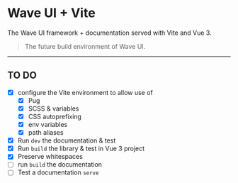 # Wave UI + Vite

The Wave UI framework + documentation served with Vite and Vue 3.

> The future build environment of Wave UI.

___
## TO DO

- [x] configure the Vite environment to allow use of
  - [x] Pug
  - [x] SCSS & variables
  - [x] CSS autoprefixing
  - [x] env variables
  - [x] path aliases
- [x] Run `dev` the documentation & test
- [x] Run `build` the library & test in Vue 3 project
- [x] Preserve whitespaces
- [ ] run `build` the documentation
- [ ] Test a documentation `serve`
